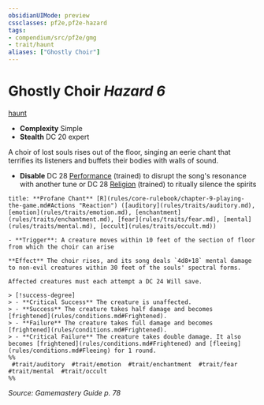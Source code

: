 ```yaml
---
obsidianUIMode: preview
cssclasses: pf2e,pf2e-hazard
tags:
- compendium/src/pf2e/gmg
- trait/haunt
aliases: ["Ghostly Choir"]
---
```

# Ghostly Choir *Hazard 6*  
[haunt](rules/traits/haunt.md "Haunt Hazard Trait")  

- **Complexity** Simple
- **Stealth** DC 20 expert  

A choir of lost souls rises out of the floor, singing an eerie chant that terrifies its listeners and buffets their bodies with walls of sound.

- **Disable** DC 28 [Performance](compendium/skills.md#Performance) (trained) to disrupt the song's resonance with another tune or DC 28 [Religion](compendium/skills.md#Religion) (trained) to ritually silence the spirits  

```ad-embed-ability
title: **Profane Chant** [R](rules/core-rulebook/chapter-9-playing-the-game.md#Actions "Reaction") ([auditory](rules/traits/auditory.md), [emotion](rules/traits/emotion.md), [enchantment](rules/traits/enchantment.md), [fear](rules/traits/fear.md), [mental](rules/traits/mental.md), [occult](rules/traits/occult.md))

- **Trigger**: A creature moves within 10 feet of the section of floor from which the choir can arise

**Effect** The choir rises, and its song deals `4d8+18` mental damage to non-evil creatures within 30 feet of the souls' spectral forms.

Affected creatures must each attempt a DC 24 Will save.

> [!success-degree] 
> - **Critical Success** The creature is unaffected.
> - **Success** The creature takes half damage and becomes [frightened](rules/conditions.md#Frightened).
> - **Failure** The creature takes full damage and becomes [frightened](rules/conditions.md#Frightened).
> - **Critical Failure** The creature takes double damage. It also becomes [frightened](rules/conditions.md#Frightened) and [fleeing](rules/conditions.md#Fleeing) for 1 round.  
%%
 #trait/auditory  #trait/emotion  #trait/enchantment  #trait/fear  #trait/mental  #trait/occult 
%%
```

*Source: Gamemastery Guide p. 78*